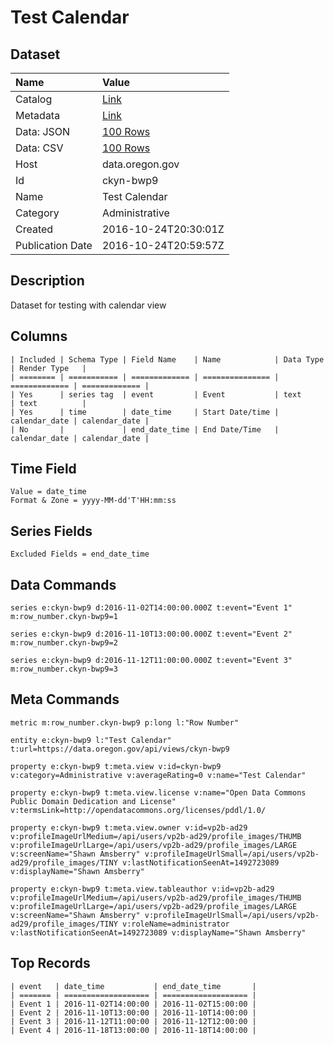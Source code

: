# Test Calendar

## Dataset

| Name | Value |
| :--- | :---- |
| Catalog | [Link](https://catalog.data.gov/dataset/test-calendar) |
| Metadata | [Link](https://data.oregon.gov/api/views/ckyn-bwp9) |
| Data: JSON | [100 Rows](https://data.oregon.gov/api/views/ckyn-bwp9/rows.json?max_rows=100) |
| Data: CSV | [100 Rows](https://data.oregon.gov/api/views/ckyn-bwp9/rows.csv?max_rows=100) |
| Host | data.oregon.gov |
| Id | ckyn-bwp9 |
| Name | Test Calendar |
| Category | Administrative |
| Created | 2016-10-24T20:30:01Z |
| Publication Date | 2016-10-24T20:59:57Z |

## Description

Dataset for testing with calendar view

## Columns

```ls
| Included | Schema Type | Field Name    | Name            | Data Type     | Render Type   |
| ======== | =========== | ============= | =============== | ============= | ============= |
| Yes      | series tag  | event         | Event           | text          | text          |
| Yes      | time        | date_time     | Start Date/time | calendar_date | calendar_date |
| No       |             | end_date_time | End Date/Time   | calendar_date | calendar_date |
```

## Time Field

```ls
Value = date_time
Format & Zone = yyyy-MM-dd'T'HH:mm:ss
```

## Series Fields

```ls
Excluded Fields = end_date_time
```

## Data Commands

```ls
series e:ckyn-bwp9 d:2016-11-02T14:00:00.000Z t:event="Event 1" m:row_number.ckyn-bwp9=1

series e:ckyn-bwp9 d:2016-11-10T13:00:00.000Z t:event="Event 2" m:row_number.ckyn-bwp9=2

series e:ckyn-bwp9 d:2016-11-12T11:00:00.000Z t:event="Event 3" m:row_number.ckyn-bwp9=3
```

## Meta Commands

```ls
metric m:row_number.ckyn-bwp9 p:long l:"Row Number"

entity e:ckyn-bwp9 l:"Test Calendar" t:url=https://data.oregon.gov/api/views/ckyn-bwp9

property e:ckyn-bwp9 t:meta.view v:id=ckyn-bwp9 v:category=Administrative v:averageRating=0 v:name="Test Calendar"

property e:ckyn-bwp9 t:meta.view.license v:name="Open Data Commons Public Domain Dedication and License" v:termsLink=http://opendatacommons.org/licenses/pddl/1.0/

property e:ckyn-bwp9 t:meta.view.owner v:id=vp2b-ad29 v:profileImageUrlMedium=/api/users/vp2b-ad29/profile_images/THUMB v:profileImageUrlLarge=/api/users/vp2b-ad29/profile_images/LARGE v:screenName="Shawn Amsberry" v:profileImageUrlSmall=/api/users/vp2b-ad29/profile_images/TINY v:lastNotificationSeenAt=1492723089 v:displayName="Shawn Amsberry"

property e:ckyn-bwp9 t:meta.view.tableauthor v:id=vp2b-ad29 v:profileImageUrlMedium=/api/users/vp2b-ad29/profile_images/THUMB v:profileImageUrlLarge=/api/users/vp2b-ad29/profile_images/LARGE v:screenName="Shawn Amsberry" v:profileImageUrlSmall=/api/users/vp2b-ad29/profile_images/TINY v:roleName=administrator v:lastNotificationSeenAt=1492723089 v:displayName="Shawn Amsberry"
```

## Top Records

```ls
| event   | date_time           | end_date_time       | 
| ======= | =================== | =================== | 
| Event 1 | 2016-11-02T14:00:00 | 2016-11-02T15:00:00 | 
| Event 2 | 2016-11-10T13:00:00 | 2016-11-10T14:00:00 | 
| Event 3 | 2016-11-12T11:00:00 | 2016-11-12T12:00:00 | 
| Event 4 | 2016-11-18T13:00:00 | 2016-11-18T14:00:00 | 
```